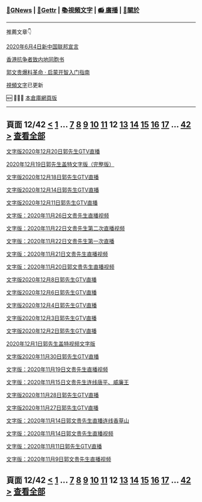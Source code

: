 ﻿###  [:newspaper:GNews](/README.md) | [:statue_of_liberty:Gettr](/content/gettr/README.md) | [:books:視頻文字](/content/README.md) | [:radio: 廣播](/content/docs/g-radio/README.md) | [:pray:關於](https://github.com/ourhimalayas/home/tree/main/about)
---

推薦文章:point_down:

[2020年6月4日新中国联邦宣言](/content/docs/declaration-of-the-New-Federal-State-of-China/README.md)

[香港抗争者致内地同胞书](/master/2019/08/a_letter_from_the_hong_kong_people.md)

[郭文贵爆料革命 · 启蒙开智入门指南](https://github.com/Pangu2020together/guo-whistleblowing-revolution)

[視頻文字](/content/README.md)已更新

:new: :tada::tada::tada: [本倉庫網頁版](https://ourhimalayas.github.io/)

---
## 頁面 12/42 [**<**](/content/transcript/README-11.md) [1](/content/transcript/README.md) ... [7](/content/transcript/README-7.md) [8](/content/transcript/README-8.md) [9](/content/transcript/README-9.md) [10](/content/transcript/README-10.md) [11](/content/transcript/README-11.md) **12** [13](/content/transcript/README-13.md) [14](/content/transcript/README-14.md) [15](/content/transcript/README-15.md) [16](/content/transcript/README-16.md) [17](/content/transcript/README-17.md) ... [42](/content/transcript/README-42.md) [**>**](/content/transcript/README-13.md) [查看全部](/content/transcript/README-all.md)

[文字版2020年12月20日郭先生GTV直播](/content/transcript/2020/12/20201220-680052.md)

[2020年12月19日郭先生盖特文字版（完整版）](/content/transcript/2020/12/20201219-668203.md)

[文字版2020年12月18日郭先生GTV直播](/content/transcript/2020/12/20201218-686156.md)

[文字版2020年12月14日郭先生GTV直播](/content/transcript/2020/12/20201214-672368.md)

[文字版2020年12月11日郭先生GTV直播](/content/transcript/2020/12/20201211-672238.md)

[文字版：2020年11月26日文贵先生直播视频](/content/transcript/2020/12/20201209-7200582879299785978.md)

[文字版：2020年11月22日文贵先生第二次直播视频](/content/transcript/2020/12/20201209-6591987473740035252.md)

[文字版：2020年11月22日文贵先生第一次直播](/content/transcript/2020/12/20201209-4936946080142689553.md)

[文字版：2020年11月21日文贵先生直播视频](/content/transcript/2020/12/20201209-6376875867883726682.md)

[文字版：2020年11月20日郭文贵先生直播视频](/content/transcript/2020/12/20201209-19876771016008543.md)

[文字版2020年12月8日郭先生GTV直播](/content/transcript/2020/12/20201208-672086.md)

[文字版2020年12月6日郭先生GTV直播](/content/transcript/2020/12/20201206-671333.md)

[文字版2020年12月4日郭先生GTV直播](/content/transcript/2020/12/20201204-669763.md)

[文字版2020年12月3日郭先生GTV直播](/content/transcript/2020/12/20201203-669633.md)

[文字版2020年12月2日郭先生GTV直播](/content/transcript/2020/12/20201202-669524.md)

[2020年12月1日郭先生盖特视频文字版](/content/transcript/2020/12/20201201-613214.md)

[文字版2020年11月30日郭先生GTV直播](/content/transcript/2020/11/20201130-640933.md)

[文字版：2020年11月19日文贵先生直播视频](/content/transcript/2020/11/20201129-7401034988161346285.md)

[文字版：2020年11月15日文贵先生连线唐平、威廉王](/content/transcript/2020/11/20201129-7306310389775398829.md)

[文字版2020年11月28日郭先生GTV直播](/content/transcript/2020/11/20201128-640822.md)

[文字版2020年11月27日郭先生GTV直播](/content/transcript/2020/11/20201127-640673.md)

[文字版：2020年11月14日郭文贵先生直播连线香草山](/content/transcript/2020/11/20201123-5538570264251162424.md)

[文字版：2020年11月14日郭文贵先生直播视频](/content/transcript/2020/11/20201123-6996095476462078865.md)

[文字版：2020年11月11日郭先生GTV直播](/content/transcript/2020/11/20201123-7347289394080256961.md)

[文字版：2020年11月9日郭文贵先生直播视频](/content/transcript/2020/11/20201123-4992453587105006549.md)


## 頁面 12/42 [**<**](/content/transcript/README-11.md) [1](/content/transcript/README.md) ... [7](/content/transcript/README-7.md) [8](/content/transcript/README-8.md) [9](/content/transcript/README-9.md) [10](/content/transcript/README-10.md) [11](/content/transcript/README-11.md) **12** [13](/content/transcript/README-13.md) [14](/content/transcript/README-14.md) [15](/content/transcript/README-15.md) [16](/content/transcript/README-16.md) [17](/content/transcript/README-17.md) ... [42](/content/transcript/README-42.md) [**>**](/content/transcript/README-13.md) [查看全部](/content/transcript/README-all.md)
